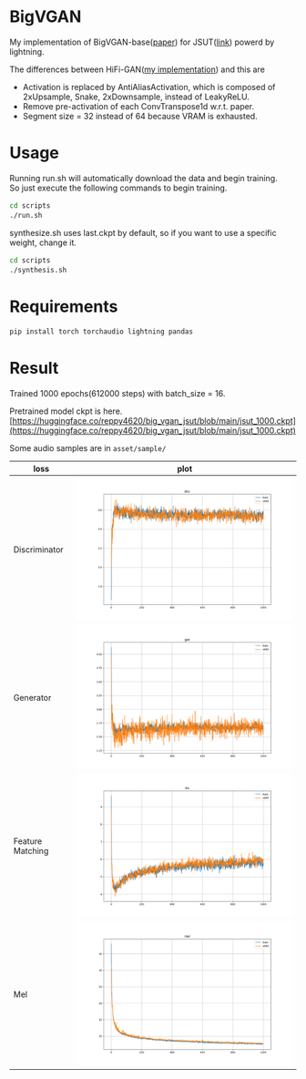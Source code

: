 # BigVGAN

My implementation of BigVGAN-base([paper](https://arxiv.org/abs/2206.04658)) for JSUT([link](https://sites.google.com/site/shinnosuketakamichi/publication/jsut)) powerd by lightning.


The differences between HiFi-GAN([my implementation](https://github.com/reppy4620/hifi_gan)) and this are
- Activation is replaced by AntiAliasActivation, which is composed of 2xUpsample, Snake, 2xDownsample, instead of LeakyReLU.
- Remove pre-activation of each ConvTranspose1d w.r.t. paper.
- Segment size = 32 instead of 64 because VRAM is exhausted.

# Usage
Running run.sh will automatically download the data and begin training.  
So just execute the following commands to begin training.

```sh
cd scripts
./run.sh
```

synthesize.sh uses last.ckpt by default, so if you want to use a specific weight, change it.

```sh
cd scripts
./synthesis.sh
```

# Requirements

```sh
pip install torch torchaudio lightning pandas
```

# Result

Trained 1000 epochs(612000 steps) with batch_size = 16.

Pretrained model ckpt is here.
[https://huggingface.co/reppy4620/big_vgan_jsut/blob/main/jsut_1000.ckpt](https://huggingface.co/reppy4620/big_vgan_jsut/blob/main/jsut_1000.ckpt)

Some audio samples are in `asset/sample/`

| loss | plot |
| --- | --- |
| Discriminator | ![mel](./asset/loss/disc.png) |
| Generator | ![mel](./asset/loss/gen.png) |
| Feature Matching | ![mel](./asset/loss/fm.png) |
| Mel | ![mel](./asset/loss/mel.png) |
